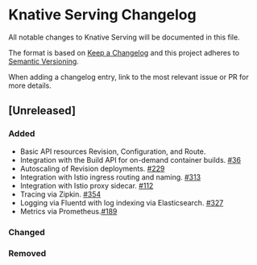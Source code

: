 # Knative Serving Changelog

All notable changes to Knative Serving will be documented in this file.

The format is based on [Keep a Changelog](http://keepachangelog.com/en/1.0.0/)
and this project adheres to
[Semantic Versioning](http://semver.org/spec/v2.0.0.html).

When adding a changelog entry, link to the most relevant issue or PR for more
details.

## [Unreleased]

### Added

- Basic API resources Revision, Configuration, and Route.
- Integration with the Build API for on-demand container builds.
  [#36](https://github.com/knative/serving/pull/36)
- Autoscaling of Revision deployments.
  [#229](https://github.com/knative/serving/pull/229)
- Integration with Istio ingress routing and naming.
  [#313](https://github.com/knative/serving/issues/313)
- Integration with Istio proxy sidecar.
  [#112](https://github.com/knative/serving/issues/112)
- Tracing via Zipkin. [#354](https://github.com/knative/serving/pull/354)
- Logging via Fluentd with log indexing via Elasticsearch.
  [#327](https://github.com/knative/serving/pull/327)
- Metrics via Prometheus.[#189](https://github.com/knative/serving/pull/189)

### Changed

### Removed

<!-- To create a new release:

1. Change [Unreleased] to the released version number and add a release date.
   Example: ## [0.1.0] - 2018-04-01

2. Copy the following template above the just released version:

## [Unreleased]
### Added

### Changed

### Removed

-->
